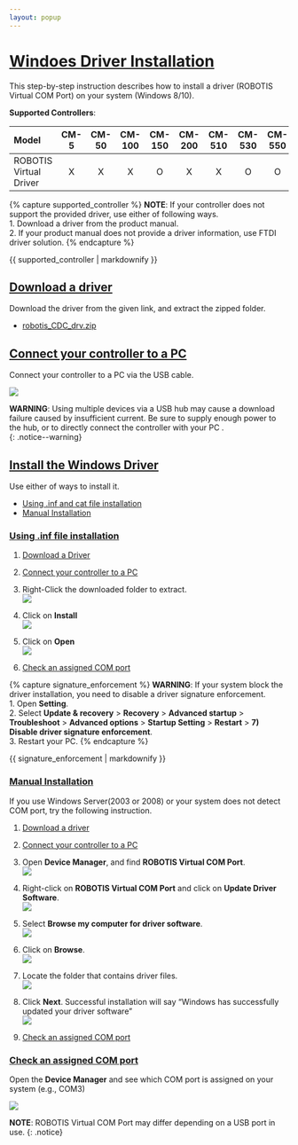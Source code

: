 ```yaml
---
layout: popup
---
```


# [Windoes Driver Installation](#windows-driver-installation)

This step-by-step instruction describes how to install a driver (ROBOTIS Virtual COM Port) on your system (Windows 8/10).  

**Supported Controllers**:  

| Model                  | CM-5 | CM-50 | CM-100 | CM-150 | CM-200 | CM-510 | CM-530 | CM-550 | CM-700 | CM-900 | OpenCM9.04+[485 EXP] | OpenCM7.0 | OpenCR |
|:-----------------------|:----:|:-----:|:------:|:------:|:------:|:------:|:------:|:------:|:------:|:------:|:--------------------:|:---------:|:------:|
| ROBOTIS Virtual Driver |  X   |   X   |   X    |   O    |   X    |   X    |   O    |   O    |   X    |   X    |          O           |     O     |     X      |

{% capture supported_controller %}
**NOTE**: If your controller does not support the provided driver, use either of following ways.  
    1. Download a driver from the product manual.  
    2. If your product manual does not provide a driver information, use FTDI driver solution.
{% endcapture %}
<div class="notice">{{ supported_controller | markdownify }}</div>

## [Download a driver](#download-a-driver)
Download the driver from the given link, and extract the zipped folder.
- [robotis_CDC_drv.zip](http://support.robotis.com/ko/baggage_files/opencm/robotis_cdc_drv.zip)

## [Connect your controller to a PC](#connect-your-controller-to-a-pc)
Connect your controller to a PC via the USB cable.

  ![](/assets/images/parts/controller/opencm904/connect_pc.png)

**WARNING**: Using multiple devices via a USB hub may cause a download failure caused by insufficient current. Be sure to supply enough power to the hub, or to directly connect the controller with your PC .  
{: .notice--warning}

## [Install the Windows Driver](#install-the-windows-driver)

Use either of ways to install it.

- [Using .inf and cat file installation](#using-inf-file-installation)
- [Manual Installation](#manual-installation)

### [Using .inf file installation](#using-inf-file-installation)

1. [Download a Driver](#download-a-driver)
2. [Connect your controller to a PC](#connect-your-controller-to-a-pc)
3. Right-Click the downloaded folder to extract.  
  ![](/assets/images/faq/driver_installation_en/extracting_driver.png)

4. Click on **Install**  
  ![](/assets/images/faq/driver_installation_en/install_inf.png)

5. Click on **Open**  
  ![](/assets/images/faq/driver_installation_en/installing_driver.png)

6. [Check an assigned COM port](#check-an-assigned-com-port)

{% capture signature_enforcement %}
**WARNING**: If your system block the driver installation, you need to disable a driver signature enforcement.  
    1. Open **Setting**.  
    2. Select **Update & recovery** > **Recovery** > **Advanced startup** > **Troubleshoot** > **Advanced options** > **Startup Setting** > **Restart** > **7) Disable driver signature enforcement**.  
    3. Restart your PC.
{% endcapture %}
<div class="notice--warning"> {{ signature_enforcement | markdownify }}</div>

### [Manual Installation](#manual-installation)

If you use Windows Server(2003 or 2008) or your system does not detect COM port, try the following instruction. 

1. [Download a driver](#download-a-driver)

2. [Connect your controller to a PC](#connect-your-controller-to-a-pc)

3. Open **Device Manager**, and find **ROBOTIS Virtual COM Port**.  
  ![](/assets/images/faq/driver_installation_en/device_manager.png)

4. Right-click on **ROBOTIS Virtual COM Port** and click on **Update Driver Software**.  
  ![](/assets/images/faq/driver_installation_en/manual_installation_01.png)

5. Select **Browse my computer for driver software**.  
  ![](/assets/images/faq/driver_installation_en/manual_installation_02.png)

6. Click on **Browse**.  
  ![](/assets/images/faq/driver_installation_en/manual_installation_02_1.png)  

7. Locate the folder that contains driver files.  
  ![](/assets/images/faq/driver_installation_en/manual_installation_03.png)  

8. Click **Next**. Successful installation will say “Windows has successfully updated your driver software”  
  ![](/assets/images/faq/driver_installation_en/manual_installation_04.png)

9. [Check an assigned COM port](#check-an-assigned-com-port)

### [Check an assigned COM port](#check-an-assigned-com-port)

Open the **Device Manager** and see which COM port is assigned on your system (e.g., COM3)

![](/assets/images/faq/driver_installation_en/check_resisterd_port.png)

**NOTE**: ROBOTIS Virtual COM Port may differ depending on a USB port in use.
{: .notice}

